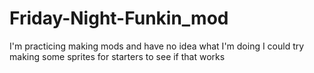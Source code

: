 # Friday-Night-Funkin_mod
I'm practicing making mods and have no idea what I'm doing
I could try making some sprites for starters to see if that works
